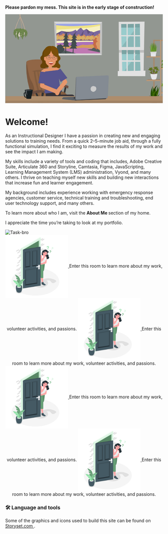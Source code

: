 <b> Please pardon my mess. This site is in the early stage of construction!</b>

![Enter](assets/images/openingPic.jpg) 







<h1>Welcome!</h1>

As an Instructional Designer I have a passion in creating new and engaging solutions to training needs. From a quick 2–5-minute job aid, through a fully functional simulation, I find it exciting to measure the results of my work and see the impact I am making.

My skills include a variety of tools and coding that includes, Adobe Creative Suite, Articulate 360 and Storyline, Camtasia, Figma, JavaScripting, Learning Management System (LMS) administration, Vyond, and many others.  I thrive on teaching myself new skills and building new interactions that increase fun and learner engagement. 
 
My background includes experience working with emergency response agencies, customer service, technical training and troubleshooting, end user technology support, and many others. 

To learn more about who I am, visit the <b>About Me </b> section of my home. 

I appreciate the time you’re taking to look at my portfolio. 

<img width="2000" height="2000" alt="Task-bro" src="https://github.com/user-attachments/assets/dd126204-8660-435e-8669-e2b067a25038" />

<div align="center">
<a href = "https://xoluvs.github.io/aboutMe">  
<img src="assets/images/entryDoor.png" alt="Enter my site." width="200" height="200" align="center"> </a> 
 Enter this room to learn more about my work, volunteer activities, and passions.  


<a href = "https://xoluvs.github.io/aboutMe">  
<img src="assets/images/entryDoor.png" alt="Enter my site." width="200" height="200" align="center"> </a> 
 Enter this room to learn more about my work, volunteer activities, and passions.  


<a href = "https://xoluvs.github.io/aboutMe">  
<img src="assets/images/entryDoor.png" alt="Enter my site." width="200" height="200" align="center"> </a> 
 Enter this room to learn more about my work, volunteer activities, and passions.  


  <a href = "https://xoluvs.github.io/aboutMe">  
<img src="assets/images/entryDoor.png" alt="Enter my site." width="200" height="200" align="center"> </a> 
 Enter this room to learn more about my work, volunteer activities, and passions.  
</div>



<h3 align="left">🛠 Language and tools</h3>




Some of the graphics and icons used to build this site can be found on <a href="https://storyset.com/work"> Storyset.com </a>.




